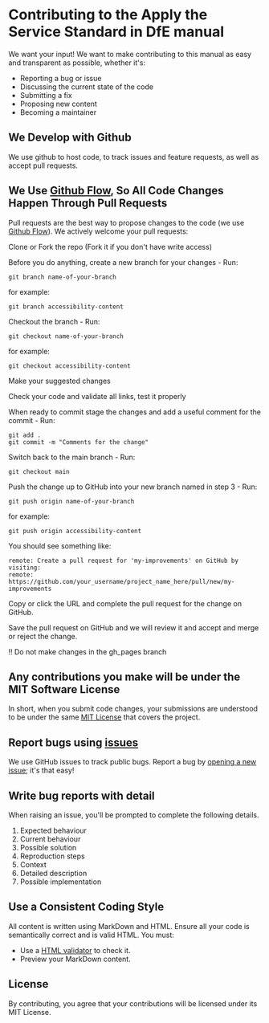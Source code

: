 # Contributing to the Apply the Service Standard in DfE manual

We want your input! We want to make contributing to this manual as easy and transparent as possible, whether it's:

- Reporting a bug or issue
- Discussing the current state of the code
- Submitting a fix
- Proposing new content
- Becoming a maintainer

## We Develop with Github

We use github to host code, to track issues and feature requests, as well as accept pull requests.

## We Use [Github Flow](https://guides.github.com/introduction/flow/index.html), So All Code Changes Happen Through Pull Requests

Pull requests are the best way to propose changes to the code (we use [Github Flow](https://guides.github.com/introduction/flow/index.html)). We actively welcome your pull requests:

Clone or Fork the repo (Fork it if you don't have write access)

Before you do anything, create a new branch for your changes - Run:

``` 
git branch name-of-your-branch 
``` 

for example: 

``` 
git branch accessibility-content 
```

Checkout the branch - Run: 

```
git checkout name-of-your-branch 
``` 

for example: 

``` 
git checkout accessibility-content 
```

Make your suggested changes

Check your code and validate all links, test it properly

When ready to commit stage the changes and add a useful comment for the commit - Run:

```
git add . 
git commit -m "Comments for the change" 
```

Switch back to the main branch - Run:

```
git checkout main 
```

Push the change up to GitHub into your new branch named in step 3 - Run: 

```
git push origin name-of-your-branch 
``` 

for example: 

``` 
git push origin accessibility-content 
``` 

You should see something like:

``` 
remote: Create a pull request for 'my-improvements' on GitHub by visiting: 
remote:  https://github.com/your_username/project_name_here/pull/new/my-improvements 
```

Copy or click the URL and complete the pull request for the change on GitHub. 

Save the pull request on GitHub and we will review it and accept and merge or reject the change. 

!! Do not make changes in the gh_pages branch

## Any contributions you make will be under the MIT Software License

In short, when you submit code changes, your submissions are understood to be under the same [MIT License](http://choosealicense.com/licenses/mit/) that covers the project. 

## Report bugs using [issues](https://github.com/DFE-Digital/apply-service-standard-in-dfe/issues)

We use GitHub issues to track public bugs. Report a bug by [opening a new issue](https://github.com/DFE-Digital/apply-service-standard-in-dfe/issues/new/choose); it's that easy!

## Write bug reports with detail

When raising an issue, you'll be prompted to complete the following details. 

1. Expected behaviour
2. Current behaviour
3. Possible solution
4. Reproduction steps
5. Context
6. Detailed description
7. Possible implementation

## Use a Consistent Coding Style

All content is written using MarkDown and HTML. Ensure all your code is semantically correct and is valid HTML. You must:

- Use a [HTML validator](https://validator.w3.org/#validate_by_input) to check it.
- Preview your MarkDown content.


## License
By contributing, you agree that your contributions will be licensed under its MIT License.
